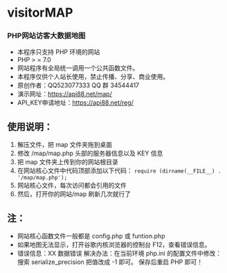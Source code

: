 # visitorMAP
### PHP网站访客大数据地图
* 本程序只支持 PHP 环境的网站 
* PHP > = 7.0 
* 网站程序有全局统一调用一个公共函数文件。 
* 本程序仅供个人站长使用，禁止传播、分享、商业使用。 
* 原创作者：QQ523077333 QQ 群 34544417 
* 演示网址：https://api88.net/map/ 
* API_KEY申请地址：https://api88.net/reg/
## 使用说明： 
1. 解压文件，把 map 文件夹拖到桌面 
2. 修改 /map/map.php 头部的服务器信息以及 KEY 信息 
3. 把 map 文件夹上传到你的网站根目录 
4. 在网站核心文件中代码顶部添加以下代码： 
```require (dirname(__FILE__) . '/map/map.php'); ```
5. 网站核心文件，每次访问都会引用的文件 
6. 然后，打开你的网站/map 刷新几次就行了 
## 注：
* 网站核心函数文件一般都是 config.php 或 funtion.php 
* 如果地图无法显示，打开谷歌内核浏览器的控制台 F12，查看错误信息。 
* 错误信息：XX 数据错误 解决办法：在当前环境 php.ini 的配置文件中修改： 搜索 serialize_precision 把值改成 -1 即可。 保存后重启 PHP 即可！
